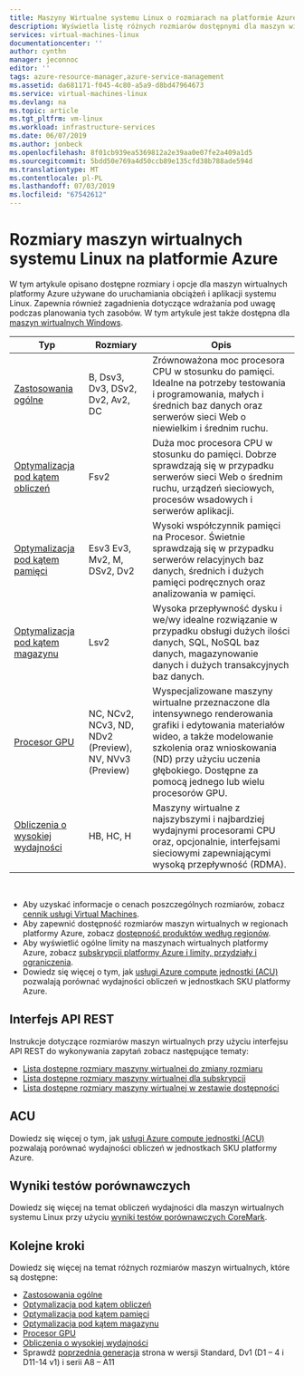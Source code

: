 ```yaml
---
title: Maszyny Wirtualne systemu Linux o rozmiarach na platformie Azure | Dokumentacja firmy Microsoft
description: Wyświetla listę różnych rozmiarów dostępnymi dla maszyn wirtualnych systemu Linux na platformie Azure.
services: virtual-machines-linux
documentationcenter: ''
author: cynthn
manager: jeconnoc
editor: ''
tags: azure-resource-manager,azure-service-management
ms.assetid: da681171-f045-4c80-a5a9-d8bd47964673
ms.service: virtual-machines-linux
ms.devlang: na
ms.topic: article
ms.tgt_pltfrm: vm-linux
ms.workload: infrastructure-services
ms.date: 06/07/2019
ms.author: jonbeck
ms.openlocfilehash: 8f01cb939ea5369812a2e39aa0e07fe2a409a1d5
ms.sourcegitcommit: 5bdd50e769a4d50ccb89e135cfd38b788ade594d
ms.translationtype: MT
ms.contentlocale: pl-PL
ms.lasthandoff: 07/03/2019
ms.locfileid: "67542612"
---
```

# <a name="sizes-for-linux-virtual-machines-in-azure"></a>Rozmiary maszyn wirtualnych systemu Linux na platformie Azure
W tym artykule opisano dostępne rozmiary i opcje dla maszyn wirtualnych platformy Azure używane do uruchamiania obciążeń i aplikacji systemu Linux. Zapewnia również zagadnienia dotyczące wdrażania pod uwagę podczas planowania tych zasobów. W tym artykule jest także dostępna dla [maszyn wirtualnych Windows](../windows/sizes.md?toc=%2fazure%2fvirtual-machines%2fwindows%2ftoc.json).


| Typ                     | Rozmiary           |    Opis       |
|--------------------------|-------------------|------------------------------------------------------------------------------------------------------------------------------------|
| [Zastosowania ogólne](sizes-general.md)          | B, Dsv3, Dv3, DSv2, Dv2, Av2, DC  | Zrównoważona moc procesora CPU w stosunku do pamięci. Idealne na potrzeby testowania i programowania, małych i średnich baz danych oraz serwerów sieci Web o niewielkim i średnim ruchu. |
| [Optymalizacja pod kątem obliczeń](sizes-compute.md)        | Fsv2           | Duża moc procesora CPU w stosunku do pamięci. Dobrze sprawdzają się w przypadku serwerów sieci Web o średnim ruchu, urządzeń sieciowych, procesów wsadowych i serwerów aplikacji.        |
| [Optymalizacja pod kątem pamięci](sizes-memory.md)         | Esv3 Ev3, Mv2, M, DSv2, Dv2  | Wysoki współczynnik pamięci na Procesor. Świetnie sprawdzają się w przypadku serwerów relacyjnych baz danych, średnich i dużych pamięci podręcznych oraz analizowania w pamięci.                 |
| [Optymalizacja pod kątem magazynu](sizes-storage.md)        | Lsv2                | Wysoka przepływność dysku i we/wy idealne rozwiązanie w przypadku obsługi dużych ilości danych, SQL, NoSQL baz danych, magazynowanie danych i dużych transakcyjnych baz danych.  |
| [Procesor GPU](sizes-gpu.md)            | NC, NCv2, NCv3, ND, NDv2 (Preview), NV, NVv3 (Preview) | Wyspecjalizowane maszyny wirtualne przeznaczone dla intensywnego renderowania grafiki i edytowania materiałów wideo, a także modelowanie szkolenia oraz wnioskowania (ND) przy użyciu uczenia głębokiego. Dostępne za pomocą jednego lub wielu procesorów GPU.       |
| [Obliczenia o wysokiej wydajności](sizes-hpc.md) | HB, HC,  H | Maszyny wirtualne z najszybszymi i najbardziej wydajnymi procesorami CPU oraz, opcjonalnie, interfejsami sieciowymi zapewniającymi wysoką przepływność (RDMA). |

<br>

- Aby uzyskać informacje o cenach poszczególnych rozmiarów, zobacz [cennik usługi Virtual Machines](https://azure.microsoft.com/pricing/details/virtual-machines/#Linux). 
- Aby zapewnić dostępność rozmiarów maszyn wirtualnych w regionach platformy Azure, zobacz [dostępność produktów według regionów](https://azure.microsoft.com/regions/services/).
- Aby wyświetlić ogólne limity na maszynach wirtualnych platformy Azure, zobacz [subskrypcji platformy Azure i limity, przydziały i ograniczenia](../../azure-subscription-service-limits.md).
- Dowiedz się więcej o tym, jak [usługi Azure compute jednostki (ACU)](acu.md) pozwalają porównać wydajności obliczeń w jednostkach SKU platformy Azure.


## <a name="rest-api"></a>Interfejs API REST

Instrukcje dotyczące rozmiarów maszyn wirtualnych przy użyciu interfejsu API REST do wykonywania zapytań zobacz następujące tematy:

- [Lista dostępne rozmiary maszyny wirtualnej do zmiany rozmiaru](https://docs.microsoft.com/rest/api/compute/virtualmachines/listavailablesizes)
- [Lista dostępne rozmiary maszyny wirtualnej dla subskrypcji](https://docs.microsoft.com/rest/api/compute/resourceskus/list)
- [Lista dostępne rozmiary maszyny wirtualnej w zestawie dostępności](https://docs.microsoft.com/rest/api/compute/availabilitysets/listavailablesizes)

## <a name="acu"></a>ACU

Dowiedz się więcej o tym, jak [usługi Azure compute jednostki (ACU)](acu.md) pozwalają porównać wydajności obliczeń w jednostkach SKU platformy Azure.

## <a name="benchmark-scores"></a>Wyniki testów porównawczych

Dowiedz się więcej na temat obliczeń wydajności dla maszyn wirtualnych systemu Linux przy użyciu [wyniki testów porównawczych CoreMark](compute-benchmark-scores.md).

## <a name="next-steps"></a>Kolejne kroki

Dowiedz się więcej na temat różnych rozmiarów maszyn wirtualnych, które są dostępne:
- [Zastosowania ogólne](sizes-general.md)
- [Optymalizacja pod kątem obliczeń](sizes-compute.md)
- [Optymalizacja pod kątem pamięci](sizes-memory.md)
- [Optymalizacja pod kątem magazynu](sizes-storage.md)
- [Procesor GPU](sizes-gpu.md)
- [Obliczenia o wysokiej wydajności](sizes-hpc.md)
- Sprawdź [poprzednia generacja](sizes-previous-gen.md) strona w wersji Standard, Dv1 (D1 – 4 i D11-14 v1) i serii A8 – A11



